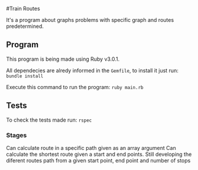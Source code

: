 #Train Routes

It's a program about graphs problems with specific graph and routes predetermined.

## Program

This program is being made using Ruby v3.0.1. 

All dependecies are alredy informed in the `Gemfile`, to install it just run: 
`bundle install` 

Execute this command to run the program:
`ruby main.rb`

## Tests

To check the tests made run:
`rspec`

### Stages
Can calculate route in a specific path given as an array argument
Can calculate the shortest route given a start and end points.
Still developing the diferent routes path from a given start point, end point and number of stops

